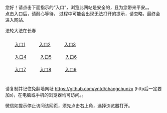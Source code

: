 您好！请点击下面指示的“入口”，浏览此网站是安全的，且为您带来平安。。 <br/>
点击入口后，请耐心等待， 过程中可能会出现无法打开的提示，请忽略，最终会进入网站. </br>

法轮大法在长春<br/>
<div style="padding:10px"><a style="margin:20px" target="_blank" href="https://d27tov7v19p4bx.cloudfront.net/2Qpsp?saktpje" id="ccLink1" rel="nofollow">入口1</a> <a target="_blank" style="margin:20px" href="https://d1c73v6vb44qf5.cloudfront.net/2Qpsp?zdldts" id="ccLink2" rel="nofollow">入口2</a> <a style="margin:20px" target="_blank" href="https://d2kxpp51qcqb69.cloudfront.net/2Qpsp?eqjfyn" id="ccLink3" rel="nofollow">入口3</a></div>

<div style="padding:10px" ><a style="margin:20px" target="_blank" href="https://d27tov7v19p4bx.cloudfront.net/2Qpsp?saktpje" id="ccLink4" rel="nofollow">入口4</a> <a style="margin:20px" href="https://d1c73v6vb44qf5.cloudfront.net/2Qpsp?zdldts" target="_blank" id="ccLink5" rel="nofollow">入口5</a> <a style="margin:20px" href="https://d2kxpp51qcqb69.cloudfront.net/2Qpsp?eqjfyn" target="_blank" id="ccLink6" rel="nofollow">入口6</a></div>

<div style="padding:10px"><a style="margin:20px" target="_blank" href="https://d27tov7v19p4bx.cloudfront.net/2Qpsp?saktpje" id="ccLink7" rel="nofollow">入口7</a> <a style="margin:20px" href="https://d1c73v6vb44qf5.cloudfront.net/2Qpsp?zdldts" target="_blank" id="ccLink8" rel="nofollow">入口8</a> <a style="margin:20px" target="_blank" href="https://d2kxpp51qcqb69.cloudfront.net/2Qpsp?eqjfyn" id="ccLink9" rel="nofollow">入口9</a></div>

<br/>



请复制并记住免翻墙网址 https://github.com/yntd/changchunzx (http后一定要加s)，在电脑或手机的浏览器均可访问。。<br/>

微信如提示停止访问该网页，须先点击右上角，选择浏览器打开。
